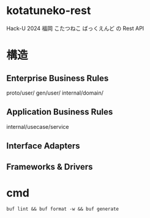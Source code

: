 # kotatuneko-rest

Hack-U 2024 福岡 こたつねこ ばっくえんど の Rest API

# 構造

## Enterprise Business Rules

proto/user/
gen/user/
internal/domain/

## Application Business Rules

internal/usecase/service

## Interface Adapters

## Frameworks & Drivers

# cmd

```bash:github.com/rayfiyo/kotatuneko-rest
buf lint && buf format -w && buf generate
```
